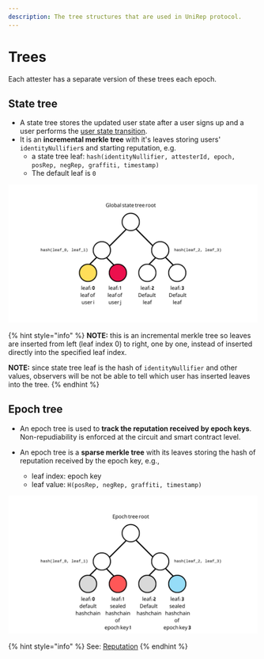 ```yaml
---
description: The tree structures that are used in UniRep protocol.
---
```


# Trees

Each attester has a separate version of these trees each epoch.

## **State tree**

* A state tree stores the updated user state after a user signs up and a user performs the [user state transition](user-state-transition.md).
* It is an **incremental merkle tree** with it's leaves storing users' `identityNullifier`s and starting reputation, e.g.
  * a state tree leaf: `hash(identityNullifier, attesterId, epoch, posRep, negRep, graffiti, timestamp)`
  * The default leaf is `0`

![An example of state tree](../../.gitbook/assets/3.png)

{% hint style="info" %}
**NOTE:** this is an incremental merkle tree so leaves are inserted from left (leaf index 0) to right, one by one, instead of inserted directly into the specified leaf index.

**NOTE:** since state tree leaf is the hash of `identityNullifier` and other values, observers will be not be able to tell which user has inserted leaves into the tree.
{% endhint %}

## **Epoch tree**

* An epoch tree is used to **track the reputation received by epoch keys**. Non-repudiability is enforced at the circuit and smart contract level.

* An epoch tree is a **sparse merkle tree** with its leaves storing the hash of reputation received by the epoch key, e.g.,
  * leaf index: epoch key
  * leaf value: `H(posRep, negRep, graffiti, timestamp)`

![An example of epoch tree with epoch key 1 and epoch key 3 has non-zero attestations.](<../../.gitbook/assets/epoch tree (1).png>)

{% hint style="info" %}
See: [Reputation](reputation.md)
{% endhint %}

